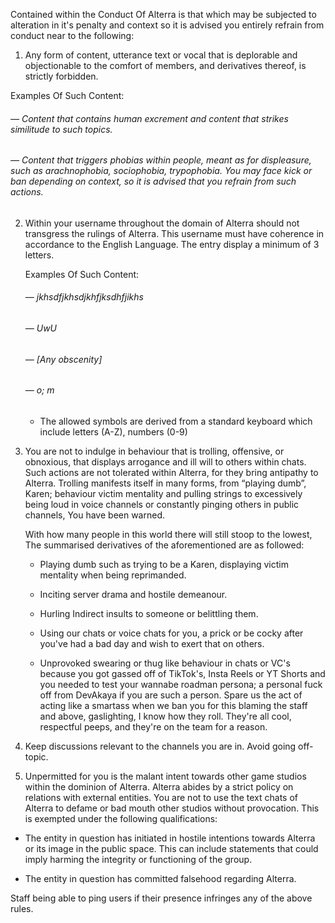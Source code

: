 Contained within the Conduct Of Alterra is that which may be subjected to alteration in it's penalty and context so it is advised you entirely refrain from conduct near to the following:

1. Any form of content, utterance text or vocal that is deplorable and objectionable to the comfort of members, and derivatives thereof, is strictly forbidden.

Examples Of Such Content:
###### — Content that contains human excrement and content that strikes similitude to such topics.
###### — Content that triggers phobias within people, meant as for displeasure, such as arachnophobia, sociophobia, trypophobia. You may face kick or ban depending on context, so it is advised that you refrain from such actions.

2. Within your username throughout the domain of Alterra should not transgress the rulings of Alterra. This username must have coherence in accordance to the English Language. The entry display a minimum of 3 letters.

	Examples Of Such Content:
	###### — jkhsdfjkhsdjkhfjksdhfjikhs
	###### — UwU
	###### — [Any obscenity]
	###### — o; m

	-  The allowed symbols are derived from a standard keyboard which include letters (A-Z), numbers (0-9)


4. You are not to indulge in behaviour that is trolling, offensive, or obnoxious, that displays arrogance and ill will to others within chats. Such actions are not tolerated within Alterra, for they bring antipathy to Alterra. Trolling manifests itself in many forms, from “playing dumb”, Karen; behaviour victim mentality and pulling strings to excessively being loud in voice channels or constantly pinging others in public channels, You have been warned. 

	With how many people in this world there will still stoop to the lowest, The summarised derivatives of the aforementioned are as followed:
	
	- Playing dumb such as trying to be a Karen, displaying victim mentality when being reprimanded. 
	
	- Inciting server drama and hostile demeanour.
	
	- Hurling Indirect insults to someone or belittling them.
	
	- Using our chats or voice chats for you, a prick or be cocky after you've had a bad day and wish to exert that on others.
	
	- Unprovoked swearing or thug like behaviour in chats or VC's because you got gassed off of TikTok's, Insta Reels or YT Shorts and you needed to test your wannabe roadman persona; a personal fuck off from DevAkaya if you are such a person. Spare us the act of acting like a smartass when we ban you for this blaming the staff and above, gaslighting, I know how they roll. They're all cool, respectful peeps, and they're on the team for a reason.



6. Keep discussions relevant to the channels you are in. Avoid going off-topic.
7. Unpermitted for you is the malant intent towards other game studios within the dominion of Alterra. Alterra abides by a strict policy on relations with external entities. You are not to use the text chats of Alterra to defame or bad mouth other studios without provocation. This is exempted under the following qualifications:

- The entity in question has initiated in hostile intentions towards Alterra or its image in the public space. This can include statements that could imply harming the integrity or functioning of the group.

- The entity in question has committed falsehood regarding Alterra.

Staff being able to ping users if their presence infringes any of the above rules.